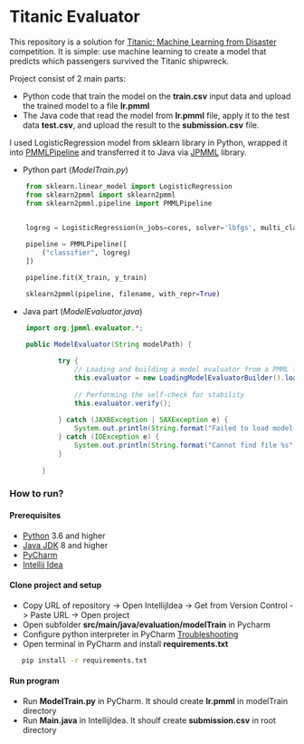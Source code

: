 # Titanic Evaluator

This repository is a solution for [Titanic: Machine Learning from Disaster](https://www.kaggle.com/c/titanic/overview) 
competition. It is simple: use machine learning to create a model that predicts which passengers survived the Titanic shipwreck. 

Project consist of 2 main parts:

* Python code that train the model on the **train.csv** input data and upload the trained model to a file **lr.pmml**
* The Java code that read the model from **lr.pmml** file, apply it to the test data **test.csv**, and upload the result
 to the **submission.csv** file. 
 
I used LogisticRegression model from sklearn library in Python, wrapped it into [PMMLPipeline](https://github.com/jpmml/sklearn2pmml) 
and transferred it to Java via [JPMML](https://github.com/jpmml/jpmml-sklearn) library.

* Python part (*ModelTrain.py*)
```python
    from sklearn.linear_model import LogisticRegression
    from sklearn2pmml import sklearn2pmml
    from sklearn2pmml.pipeline import PMMLPipeline


    logreg = LogisticRegression(n_jobs=cores, solver='lbfgs', multi_class='multinomial')
    
    pipeline = PMMLPipeline([
        ("classifier", logreg)
    ])

    pipeline.fit(X_train, y_train)

    sklearn2pmml(pipeline, filename, with_repr=True)
```
 * Java part (*ModelEvaluator.java*)
```java
    import org.jpmml.evaluator.*;

    public ModelEvaluator(String modelPath) {
    
            try {
                // Loading and building a model evaluator from a PMML file
                this.evaluator = new LoadingModelEvaluatorBuilder().load(new File(modelPath)).build();
    
                // Performing the self-check for stability
                this.evaluator.verify();
    
            } catch (JAXBException | SAXException e) {
                System.out.println(String.format("Failed to load model %s", modelPath));
            } catch (IOException e) {
                System.out.println(String.format("Cannot find file %s", modelPath));
            }
    
        }
```
### How to run?

#### Prerequisites
* [Python](https://www.python.org/downloads/)  3.6 and higher 
* [Java JDK](https://www.oracle.com/java/technologies/javase-downloads.html)  8 and higher 
* [PyCharm](https://www.jetbrains.com/pycharm/)
* [Intellij Idea](https://www.jetbrains.com/idea/)

#### Clone project and setup

* Copy URL of repository -> Open IntellijIdea -> Get from Version Control -> Paste URL -> Open project
* Open subfolder **src/main/java/evaluation/modelTrain** in Pycharm 
* Configure python interpreter in PyCharm 
[Troubleshooting](https://www.jetbrains.com/help/pycharm/configuring-python-interpreter.html) 
* Open terminal in PyCharm and install **requirements.txt**
```bash
   pip install -r requirements.txt
```

#### Run program

* Run **ModelTrain.py** in PyCharm. It should create **lr.pmml** in modelTrain directory
* Run **Main.java** in IntellijIdea. It shoulf create **submission.csv** in root directory
